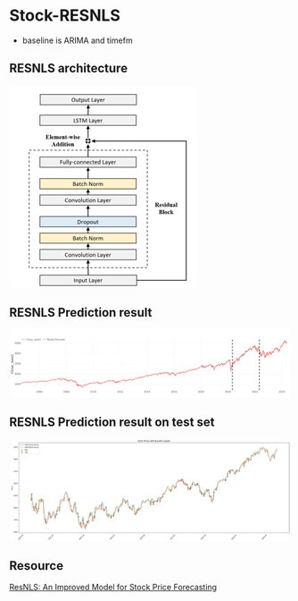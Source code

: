# Stock-RESNLS
- baseline is ARIMA and timefm

## RESNLS architecture
![RESNLS architecture](./images/resnls_arch.png)

## RESNLS Prediction result
![Prediction result](./images/overall_price.png)

## RESNLS Prediction result on test set
![Prediction result on test set (apply simple trading algorithm)](./images/on_testset_and_trade.png)

## Resource
[ResNLS: An Improved Model for Stock Price Forecasting](https://arxiv.org/pdf/2312.01020)